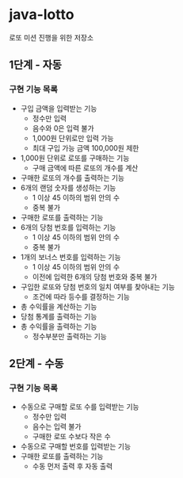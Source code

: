 # java-lotto

로또 미션 진행을 위한 저장소

## 1단계 - 자동

### 구현 기능 목록

- 구입 금액을 입력받는 기능
    - 정수만 입력
    - 음수와 0은 입력 불가
    - 1,000원 단위로만 입력 가능
    - 최대 구입 가능 금액 100,000원 제한
- 1,000원 단위로 로또를 구매하는 기능
    - 구매 금액에 따른 로또의 개수를 계산
- 구매한 로또의 개수를 출력하는 기능
- 6개의 랜덤 숫자를 생성하는 기능
    - 1 이상 45 이하의 범위 안의 수
    - 중복 불가
- 구매한 로또를 출력하는 기능
- 6개의 당첨 번호를 입력하는 기능
    - 1 이상 45 이하의 범위 안의 수
    - 중복 불가
- 1개의 보너스 번호를 입력하는 기능
    - 1 이상 45 이하의 범위 안의 수
    - 이전에 입력한 6개의 당첨 번호와 중복 불가
- 구입한 로또와 당첨 번호의 일치 여부를 찾아내는 기능
    - 조건에 따라 등수를 결정하는 기능
- 총 수익률을 계산하는 기능
- 당첨 통계를 출력하는 기능
- 총 수익률을 출력하는 기능
    - 정수부분만 출력하는 기능

## 2단계 - 수동
### 구현 기능 목록

- 수동으로 구매할 로또 수를 입력받는 기능
    - 정수만 입력
    - 음수는 입력 불가
    - 구매한 로또 수보다 작은 수
- 수동으로 구매할 번호를 입력받는 기능
- 구매한 로또를 출력하는 기능
    - 수동 먼저 출력 후 자동 출력